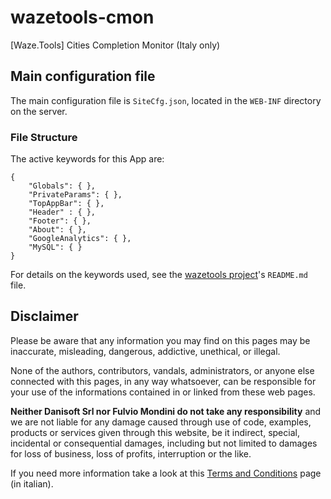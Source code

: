# wazetools-cmon

[Waze.Tools] Cities Completion Monitor (Italy only)

## Main configuration file

The main configuration file is `SiteCfg.json`, located in the `WEB-INF` directory on the server.

### File Structure

The active keywords for this App are:

    {
	    "Globals": { },
	    "PrivateParams": { },
	    "TopAppBar": { },
	    "Header" : { },
	    "Footer": { },
	    "About": { },
	    "GoogleAnalytics": { },
	    "MySQL": { }
    }

For details on the keywords used, see the [wazetools project](https://github.com/fmondini/wazetools)'s `README.md` file.

## Disclaimer

Please be aware that any information you may find on this pages may be inaccurate, misleading, dangerous, addictive, unethical, or illegal.

None of the authors, contributors, vandals, administrators, or anyone else connected with this pages, in any way whatsoever, can be responsible for your use of the informations contained in or linked from these web pages.

**Neither Danisoft Srl nor Fulvio Mondini do not take any responsibility** and we are not liable for any damage caused through use of code, examples, products or services given through this website, be it indirect, special, incidental or consequential damages, including but not limited to damages for loss of business, loss of profits, interruption or the like.

If you need more information take a look at this [Terms and Conditions](https://danisoft.software/home/copyright.jsp) page (in italian).
